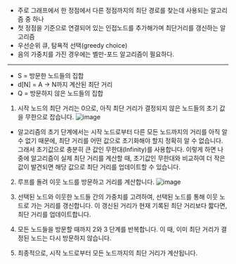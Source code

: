 - 주로 그래프에서 한 정점에서 다른 정점까지의 최단 경로를 찾는데 사용되는 알고리즘 중 하나
- 첫 정점을 기준으로 연결되어 있는 인접노드를 추가해가며 최단거리를 갱신하는 알고리즘
- 우선순위 큐, 탐욕적 선택(greedy choice)
- 음의 가중치를 가진 경우에는 벨만-포드 알고리즘이 필요하다.
-----------
  - S = 방문한 노드들의 집합
  - d[N] = A → N까지 계산된 최단 거리
  - Q = 방문하지 않은 노드들의 집합

1. 시작 노드의 최단 거리는 0으로, 아직 최단 거리가 결정되지 않은 노드들의 초기 값을 무한으로 잡습니다.
![image](https://github.com/soo054141/algorithm/assets/48131318/055fac86-e99d-4975-8088-3f4f7b90043b)
  - 알고리즘의 초기 단계에서는 시작 노드로부터 다른 모든 노드까지의 거리를 아직 알 수 없기 때문에, 최단 거리를 어떤 값으로 초기화해야 할지 정확히 알 수 없습니다. 그래서 초기값으로 충분히 큰 값인 무한대(Infinity)를 사용합니다. 이렇게 하면 나중에 알고리즘이 실제 최단 거리를 계산할 때, 초기값인 무한대와 비교하여 더 작은 값이 발견되면 해당 값으로 최단 거리를 업데이트할 수 있습니다.
2. 루프를 돌려 이웃 노드를 방문하고 거리를 계산합니다.
![image](https://github.com/soo054141/algorithm/assets/48131318/de31e52c-c948-4826-8555-da76130fc444)

3. 선택된 노드와 이웃한 노드들 간의 가중치를 고려하여, 선택된 노드를 통해 이웃 노드로 가는 거리를 갱신합니다. 이 갱신된 거리가 현재 기록된 최단 거리보다 짧다면, 최단 거리를 업데이트합니다.

4. 모든 노드들을 방문할 때까지 2와 3 단계를 반복합니다. 이 때, 이미 최단 거리가 결정된 노드는 다시 방문하지 않습니다.

5. 최종적으로, 시작 노드로부터 모든 노드까지의 최단 거리가 계산됩니다.
